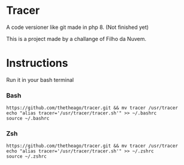 # Tracer
A code versioner like git made in php 8. (Not finished yet)

This is a project made by a challange of Filho da Nuvem.

# Instructions
Run it in your bash terminal

### Bash
    https://github.com/thetheago/tracer.git && mv tracer /usr/tracer
    echo "alias tracer='/usr/tracer/tracer.sh'" >> ~/.bashrc
    source ~/.bashrc

### Zsh
    https://github.com/thetheago/tracer.git && mv tracer /usr/tracer
    echo "alias tracer='/usr/tracer/tracer.sh'" >> ~/.zshrc
    source ~/.zshrc

